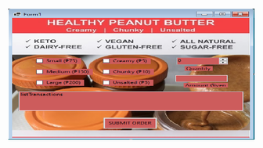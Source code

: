 ![image alt](https://github.com/AngkolBeN/OrderingSystem/blob/2887d16509a5e67b9341efcaad1f16c61893380f/22222.png)
